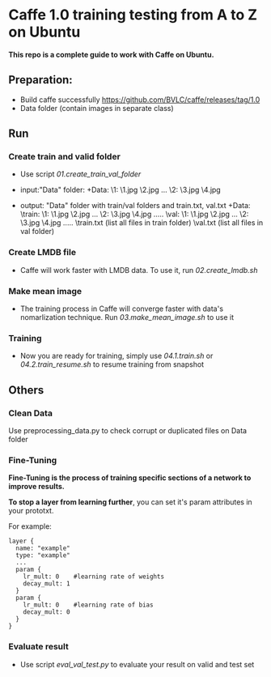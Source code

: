 # Caffe 1.0 training testing from A to Z on Ubuntu
**This repo is a complete guide to work with Caffe on Ubuntu.**
## Preparation:
+ Build caffe successfully https://github.com/BVLC/caffe/releases/tag/1.0 
+ Data folder (contain images in separate class)

## Run
### Create train and valid folder
+ Use script *01.create_train_val_folder*
+ input:"Data" folder:
  +Data:
    \1:
      \1.jpg
      \2.jpg
      ...
    \2:
      \3.jpg
      \4.jpg
   
+ output: "Data" folder with train/val folders and train.txt, val.txt 
  +Data:
    \train:
      \1:
        \1.jpg
        \2.jpg
        ...
      \2:
        \3.jpg
        \4.jpg
      .....
    \val: 
      \1:
        \1.jpg
        \2.jpg
        ...
      \2:
        \3.jpg
        \4.jpg
      .....
    \train.txt (list all files in train folder)
    \val.txt (list all files in val folder)
### Create LMDB file
+ Caffe will work faster with LMDB data. To use it, run *02.create_lmdb.sh*

### Make mean image
+ The training process in Caffe will converge faster with data's nomarlization technique. Run *03.make_mean_image.sh* to use it

### Training
+ Now you are ready for training, simply use *04.1.train.sh* or *04.2.train_resume.sh* to resume training from snapshot

## Others
### Clean Data
Use preprocessing_data.py to check corrupt or duplicated files on Data folder


### Fine-Tuning
**Fine-Tuning is the process of training specific sections of a network to improve results.**

**To stop a layer from learning further**, you can set it's param attributes in your prototxt.

For example:
```
layer {
  name: "example"
  type: "example" 
  ...
  param {
    lr_mult: 0    #learning rate of weights
    decay_mult: 1
  }
  param {
    lr_mult: 0    #learning rate of bias
    decay_mult: 0
  }
}
```

### Evaluate result
+ Use script *eval_val_test.py* to evaluate your result on valid and test set
      
